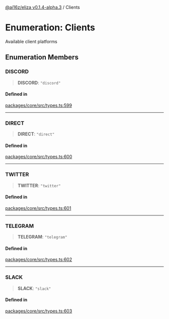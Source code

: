 [@ai16z/eliza v0.1.4-alpha.3](../index.md) / Clients

# Enumeration: Clients

Available client platforms

## Enumeration Members

### DISCORD

> **DISCORD**: `"discord"`

#### Defined in

[packages/core/src/types.ts:599](https://github.com/AIFlowML/eliza_aiflow/blob/main/packages/core/src/types.ts#L599)

***

### DIRECT

> **DIRECT**: `"direct"`

#### Defined in

[packages/core/src/types.ts:600](https://github.com/AIFlowML/eliza_aiflow/blob/main/packages/core/src/types.ts#L600)

***

### TWITTER

> **TWITTER**: `"twitter"`

#### Defined in

[packages/core/src/types.ts:601](https://github.com/AIFlowML/eliza_aiflow/blob/main/packages/core/src/types.ts#L601)

***

### TELEGRAM

> **TELEGRAM**: `"telegram"`

#### Defined in

[packages/core/src/types.ts:602](https://github.com/AIFlowML/eliza_aiflow/blob/main/packages/core/src/types.ts#L602)

***

### SLACK

> **SLACK**: `"slack"`

#### Defined in

[packages/core/src/types.ts:603](https://github.com/AIFlowML/eliza_aiflow/blob/main/packages/core/src/types.ts#L603)
